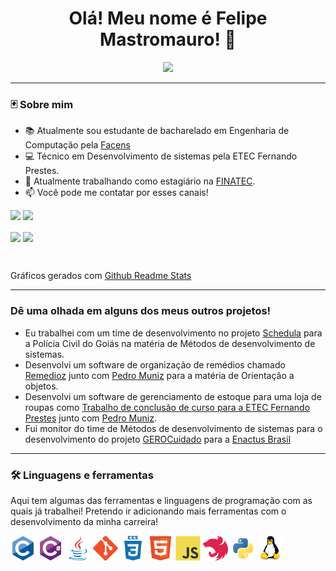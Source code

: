 <h1 align=center>Olá! Meu nome é Felipe Mastromauro! 👋</h1>

<div align="center">
  <img src="https://media.tenor.com/pBhLGoicbhsAAAAi/ralsei-ralsei-spin.gif" />
</div>

---

### 🃏 Sobre mim
- 📚 Atualmente sou estudante de bacharelado em Engenharia de Computação pela [Facens](https://facens.br/)
- 💻 Técnico em Desenvolvimento de sistemas pela ETEC Fernando Prestes.
- 🦾 Atualmente trabalhando como estagiário na [FINATEC](https://www.finatec.org.br/).
- 📫 Você pode me contatar por esses canais!

<a href="mailto:fe03mastromauro@gmail.com?subject=Olá%Felipe"><img src="https://img.shields.io/badge/gmail-%23D14836.svg?&style=for-the-badge&logo=gmail&logoColor=white" height=25 /></a> 
<a href="https://www.linkedin.com/in/felipemastromauro/"><img src="https://img.shields.io/badge/linkedin-%230077B5.svg?&style=for-the-badge&logo=linkedin&logoColor=white" height=25></a>

<div>
  <img height=200 align="center" src="https://github-readme-stats.vercel.app/api?username=MastroCoder&theme=merko" />
  <img height=200 align="center" src="https://github-readme-stats.vercel.app/api/top-langs/?username=MastroCoder&hide=java&layout=compact&theme=merko" />
</div>

&nbsp;

Gráficos gerados com [Github Readme Stats](https://github.com/anuraghazra/github-readme-stats)

---

### Dê uma olhada em alguns dos meus outros projetos!

- Eu trabalhei com um time de desenvolvimento no projeto [Schedula](https://fga-eps-mds.github.io/2022-2-Schedula-Doc/) para a Polícia Civil do Goiás na matéria de Métodos de desenvolvimento de sistemas.
- Desenvolvi um software de organização de remédios chamado [Remedioz](https://github.com/PedroFMuniz/Remedioz_MPOO) junto com [Pedro Muniz](https://github.com/PedroFMuniz) para a matéria de Orientação a objetos.
- Desenvolvi um software de gerenciamento de estoque para uma loja de roupas como [Trabalho de conclusão de curso para a ETEC Fernando Prestes](https://github.com/MastroCoder/IreneApp) junto com [Pedro Muniz](https://github.com/PedroFMuniz).
- Fui monitor do time de Métodos de desenvolvimento de sistemas para o desenvolvimento do projeto [GEROCuidado](https://fga-eps-mds.github.io/2023-2-GEROcuidado-Doc/) para a [Enactus Brasil](https://br.linkedin.com/company/enactus-brasil)

---

### :hammer_and_wrench: Linguagens e ferramentas

Aqui tem algumas das ferramentas e linguagens de programação com as quais já trabalhei! Pretendo ir adicionando mais ferramentas com o desenvolvimento da minha carreira!

<div>
  <img src="https://github.com/devicons/devicon/blob/master/icons/c/c-original.svg" title="C" **alt="C" witdh="40" height="40" />
  <img src="https://github.com/devicons/devicon/blob/master/icons/csharp/csharp-original.svg" title="C Sharp" **alt="C Sharp" witdh="40" height="40" />
  <img src="https://github.com/devicons/devicon/blob/master/icons/java/java-original.svg" title="Java" **alt="Java" witdh="40" height="40" />
  <img src="https://github.com/devicons/devicon/blob/master/icons/git/git-original.svg" title="Git" **alt="Git" witdh="40" height="40" />
  <img src="https://github.com/devicons/devicon/blob/master/icons/css3/css3-plain-wordmark.svg"  title="CSS3" alt="CSS" width="40" height="40"/>
  <img src="https://github.com/devicons/devicon/blob/master/icons/html5/html5-original.svg" title="HTML5" alt="HTML" width="40" height="40"/>
  <img src="https://github.com/devicons/devicon/blob/master/icons/javascript/javascript-original.svg" title="JavaScript" alt="JavaScript" width="40" height="40"/>
  <img src="https://github.com/devicons/devicon/blob/master/icons/nestjs/nestjs-original.svg" title="Nest.js" alt="Nest.js" width="40" height="40"/>
  <img src="https://github.com/devicons/devicon/blob/master/icons/python/python-original.svg" title="Python" alt="Python" width="40" height="40"/>
  <img src="https://github.com/devicons/devicon/blob/master/icons/linux/linux-original.svg" title="Linux" alt="Linux" width="40" height="40"/>
</div>
